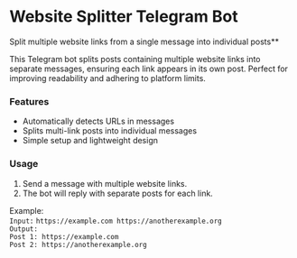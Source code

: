 
# Website Splitter Telegram Bot  
Split multiple website links from a single message into individual posts**  

This Telegram bot splits posts containing multiple website links into separate messages, ensuring each link appears in its own post. Perfect for improving readability and adhering to platform limits.

### Features  
- Automatically detects URLs in messages  
- Splits multi-link posts into individual messages  
- Simple setup and lightweight design  

### Usage  
1. Send a message with multiple website links.  
2. The bot will reply with separate posts for each link.  

Example:  
`Input:` `https://example.com https://anotherexample.org`  
`Output:`  
`Post 1: https://example.com`  
`Post 2: https://anotherexample.org`  
